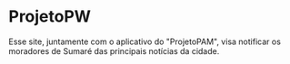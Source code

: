 # ProjetoPW
Esse site, juntamente com o aplicativo do "ProjetoPAM", visa notificar os moradores de Sumaré das principais notícias da cidade.
